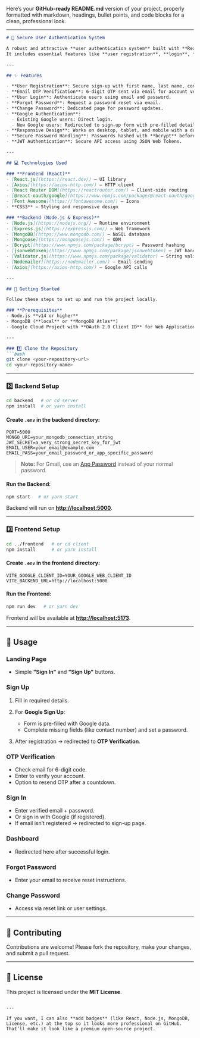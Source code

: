 Here’s your **GitHub-ready README.md** version of your project, properly formatted with markdown, headings, bullet points, and code blocks for a clean, professional look.

---

````markdown
# 🔐 Secure User Authentication System

A robust and attractive **user authentication system** built with **React** for the frontend and **Node.js (Express)** with **MongoDB** for the backend.  
It includes essential features like **user registration**, **login**, **email OTP verification**, **password recovery**, and **Google authentication**.

---

## ✨ Features

- **User Registration**: Secure sign-up with first name, last name, contact number (**Pakistan format**), email, and password.
- **Email OTP Verification**: 6-digit OTP sent via email for account verification upon registration.
- **User Login**: Authenticate users using email and password.
- **Forgot Password**: Request a password reset via email.
- **Change Password**: Dedicated page for password updates.
- **Google Authentication**:
  - Existing Google users: Direct login.
  - New Google users: Redirected to sign-up form with pre-filled details.
- **Responsive Design**: Works on desktop, tablet, and mobile with a dark theme.
- **Secure Password Handling**: Passwords hashed with **bcrypt** before storage.
- **JWT Authentication**: Secure API access using JSON Web Tokens.

---

## 💻 Technologies Used

### **Frontend (React)**
- [React.js](https://react.dev/) – UI library
- [Axios](https://axios-http.com/) – HTTP client
- [React Router DOM](https://reactrouter.com/) – Client-side routing
- [@react-oauth/google](https://www.npmjs.com/package/@react-oauth/google) – Google OAuth 2.0 hooks
- [Font Awesome](https://fontawesome.com/) – Icons
- **CSS3** – Styling and responsive design

### **Backend (Node.js & Express)**
- [Node.js](https://nodejs.org/) – Runtime environment
- [Express.js](https://expressjs.com/) – Web framework
- [MongoDB](https://www.mongodb.com/) – NoSQL database
- [Mongoose](https://mongoosejs.com/) – ODM
- [Bcrypt](https://www.npmjs.com/package/bcrypt) – Password hashing
- [jsonwebtoken](https://www.npmjs.com/package/jsonwebtoken) – JWT handling
- [Validator.js](https://www.npmjs.com/package/validator) – String validation
- [Nodemailer](https://nodemailer.com/) – Email sending
- [Axios](https://axios-http.com/) – Google API calls

---

## 🚀 Getting Started

Follow these steps to set up and run the project locally.

### **Prerequisites**
- Node.js **v14 or higher**
- MongoDB (**local** or **MongoDB Atlas**)
- Google Cloud Project with **OAuth 2.0 Client ID** for Web Application

---

### 1️⃣ Clone the Repository
```bash
git clone <your-repository-url>
cd <your-repository-name>
````

---

### 2️⃣ Backend Setup

```bash
cd backend   # or cd server
npm install  # or yarn install
```

#### Create `.env` in the backend directory:

```env
PORT=5000
MONGO_URI=your_mongodb_connection_string
JWT_SECRET=a_very_strong_secret_key_for_jwt
EMAIL_USER=your_email@example.com
EMAIL_PASS=your_email_password_or_app_specific_password
```

> **Note:** For Gmail, use an [App Password](https://support.google.com/accounts/answer/185833) instead of your normal password.

#### Run the Backend:

```bash
npm start   # or yarn start
```

Backend will run on **[http://localhost:5000](http://localhost:5000)**.

---

### 3️⃣ Frontend Setup

```bash
cd ../frontend   # or cd client
npm install      # or yarn install
```

#### Create `.env` in the frontend directory:

```env
VITE_GOOGLE_CLIENT_ID=YOUR_GOOGLE_WEB_CLIENT_ID
VITE_BACKEND_URL=http://localhost:5000
```

#### Run the Frontend:

```bash
npm run dev   # or yarn dev
```

Frontend will be available at **[http://localhost:5173](http://localhost:5173)**.

---

## 🚦 Usage

### **Landing Page**

* Simple **"Sign In"** and **"Sign Up"** buttons.

### **Sign Up**

1. Fill in required details.
2. For **Google Sign Up**:

   * Form is pre-filled with Google data.
   * Complete missing fields (like contact number) and set a password.
3. After registration → redirected to **OTP Verification**.

### **OTP Verification**

* Check email for 6-digit code.
* Enter to verify your account.
* Option to resend OTP after a countdown.

### **Sign In**

* Enter verified email + password.
* Or sign in with Google (if registered).
* If email isn’t registered → redirected to sign-up page.

### **Dashboard**

* Redirected here after successful login.

### **Forgot Password**

* Enter your email to receive reset instructions.

### **Change Password**

* Access via reset link or user settings.

---

## 🤝 Contributing

Contributions are welcome!
Please fork the repository, make your changes, and submit a pull request.

---

## 📄 License

This project is licensed under the **MIT License**.

```

---

If you want, I can also **add badges** (like React, Node.js, MongoDB, License, etc.) at the top so it looks more professional on GitHub. That’ll make it look like a premium open-source project.
```
